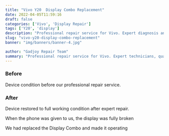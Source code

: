 ```yaml
---
title: "Vivo Y20  Display Combo Replacement"
date: 2022-04-05T11:59:16
draft: false
categories: ['Vivo', 'Display Repair']
tags: ['Y20', 'display']
description: "Professional repair service for Vivo. Expert diagnosis and quality repairs in Bangalore."
slug: "vivo-y20-display-combo-replacement"
banner: "img/banners/banner-4.jpg"

author: "Gadjoy Repair Team"
summary: "Professional repair service for Vivo. Expert technicians, quality parts, warranty included."
---
```


### Before

Device condition before our professional repair service.

### After

Device restored to full working condition after expert repair.

When the phone was given to us, the display was fully broken

We had replaced the Display Combo and made it operating